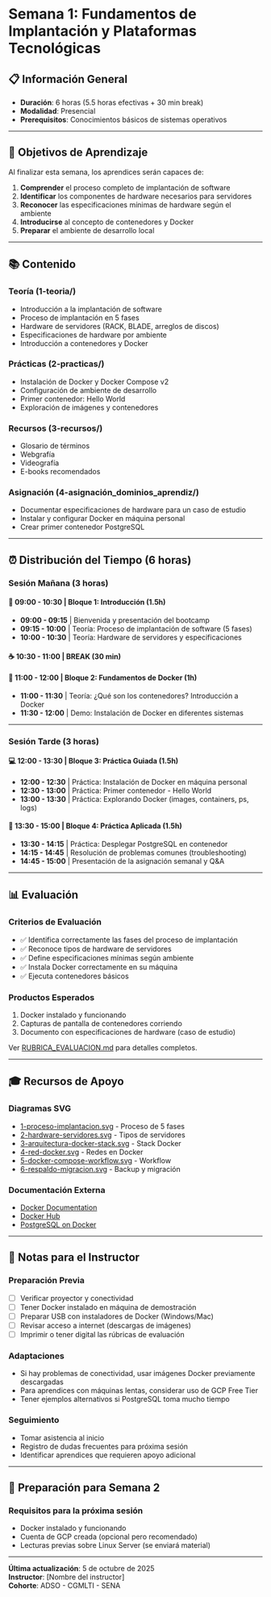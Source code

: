 # Semana 1: Fundamentos de Implantación y Plataformas Tecnológicas

## 📋 Información General

- **Duración**: 6 horas (5.5 horas efectivas + 30 min break)
- **Modalidad**: Presencial
- **Prerequisitos**: Conocimientos básicos de sistemas operativos

---

## 🎯 Objetivos de Aprendizaje

Al finalizar esta semana, los aprendices serán capaces de:

1. **Comprender** el proceso completo de implantación de software
2. **Identificar** los componentes de hardware necesarios para servidores
3. **Reconocer** las especificaciones mínimas de hardware según el ambiente
4. **Introducirse** al concepto de contenedores y Docker
5. **Preparar** el ambiente de desarrollo local

---

## 📚 Contenido

### Teoría (1-teoria/)
- Introducción a la implantación de software
- Proceso de implantación en 5 fases
- Hardware de servidores (RACK, BLADE, arreglos de discos)
- Especificaciones de hardware por ambiente
- Introducción a contenedores y Docker

### Prácticas (2-practicas/)
- Instalación de Docker y Docker Compose v2
- Configuración de ambiente de desarrollo
- Primer contenedor: Hello World
- Exploración de imágenes y contenedores

### Recursos (3-recursos/)
- Glosario de términos
- Webgrafía
- Videografía
- E-books recomendados

### Asignación (4-asignación_dominios_aprendiz/)
- Documentar especificaciones de hardware para un caso de estudio
- Instalar y configurar Docker en máquina personal
- Crear primer contenedor PostgreSQL

---

## ⏰ Distribución del Tiempo (6 horas)

### Sesión Mañana (3 horas)

#### 🌅 09:00 - 10:30 | Bloque 1: Introducción (1.5h)
- **09:00 - 09:15** | Bienvenida y presentación del bootcamp
- **09:15 - 10:00** | Teoría: Proceso de implantación de software (5 fases)
- **10:00 - 10:30** | Teoría: Hardware de servidores y especificaciones

#### ☕ 10:30 - 11:00 | **BREAK (30 min)**

#### 📖 11:00 - 12:00 | Bloque 2: Fundamentos de Docker (1h)
- **11:00 - 11:30** | Teoría: ¿Qué son los contenedores? Introducción a Docker
- **11:30 - 12:00** | Demo: Instalación de Docker en diferentes sistemas

---

### Sesión Tarde (3 horas)

#### 💻 12:00 - 13:30 | Bloque 3: Práctica Guiada (1.5h)
- **12:00 - 12:30** | Práctica: Instalación de Docker en máquina personal
- **12:30 - 13:00** | Práctica: Primer contenedor - Hello World
- **13:00 - 13:30** | Práctica: Explorando Docker (images, containers, ps, logs)

#### 🎯 13:30 - 15:00 | Bloque 4: Práctica Aplicada (1.5h)
- **13:30 - 14:15** | Práctica: Desplegar PostgreSQL en contenedor
- **14:15 - 14:45** | Resolución de problemas comunes (troubleshooting)
- **14:45 - 15:00** | Presentación de la asignación semanal y Q&A

---

## 📊 Evaluación

### Criterios de Evaluación
- ✅ Identifica correctamente las fases del proceso de implantación
- ✅ Reconoce tipos de hardware de servidores
- ✅ Define especificaciones mínimas según ambiente
- ✅ Instala Docker correctamente en su máquina
- ✅ Ejecuta contenedores básicos

### Productos Esperados
1. Docker instalado y funcionando
2. Capturas de pantalla de contenedores corriendo
3. Documento con especificaciones de hardware (caso de estudio)

Ver [RUBRICA_EVALUACION.md](./RUBRICA_EVALUACION.md) para detalles completos.

---

## 🎓 Recursos de Apoyo

### Diagramas SVG
- [1-proceso-implantacion.svg](./assets/1-proceso-implantacion.svg) - Proceso de 5 fases
- [2-hardware-servidores.svg](./assets/2-hardware-servidores.svg) - Tipos de servidores
- [3-arquitectura-docker-stack.svg](./assets/3-arquitectura-docker-stack.svg) - Stack Docker
- [4-red-docker.svg](./assets/4-red-docker.svg) - Redes en Docker
- [5-docker-compose-workflow.svg](./assets/5-docker-compose-workflow.svg) - Workflow
- [6-respaldo-migracion.svg](./assets/6-respaldo-migracion.svg) - Backup y migración

### Documentación Externa
- [Docker Documentation](https://docs.docker.com/)
- [Docker Hub](https://hub.docker.com/)
- [PostgreSQL on Docker](https://hub.docker.com/_/postgres)

---

## 📝 Notas para el Instructor

### Preparación Previa
- [ ] Verificar proyector y conectividad
- [ ] Tener Docker instalado en máquina de demostración
- [ ] Preparar USB con instaladores de Docker (Windows/Mac)
- [ ] Revisar acceso a internet (descargas de imágenes)
- [ ] Imprimir o tener digital las rúbricas de evaluación

### Adaptaciones
- Si hay problemas de conectividad, usar imágenes Docker previamente descargadas
- Para aprendices con máquinas lentas, considerar uso de GCP Free Tier
- Tener ejemplos alternativos si PostgreSQL toma mucho tiempo

### Seguimiento
- Tomar asistencia al inicio
- Registro de dudas frecuentes para próxima sesión
- Identificar aprendices que requieren apoyo adicional

---

## 🚀 Preparación para Semana 2

### Requisitos para la próxima sesión
- Docker instalado y funcionando
- Cuenta de GCP creada (opcional pero recomendado)
- Lecturas previas sobre Linux Server (se enviará material)

---

**Última actualización**: 5 de octubre de 2025  
**Instructor**: [Nombre del instructor]  
**Cohorte**: ADSO - CGMLTI - SENA
